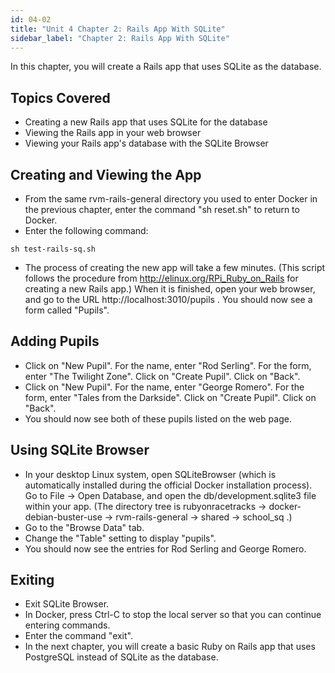 ```yaml
---
id: 04-02
title: "Unit 4 Chapter 2: Rails App With SQLite"
sidebar_label: "Chapter 2: Rails App With SQLite"
---
```


In this chapter, you will create a Rails app that uses SQLite as the database.

## Topics Covered
* Creating a new Rails app that uses SQLite for the database
* Viewing the Rails app in your web browser
* Viewing your Rails app's database with the SQLite Browser

## Creating and Viewing the App
* From the same rvm-rails-general directory you used to enter Docker in the previous chapter, enter the command "sh reset.sh" to return to Docker.
* Enter the following command:
```
sh test-rails-sq.sh
```
* The process of creating the new app will take a few minutes.  (This script follows the procedure from http://elinux.org/RPi_Ruby_on_Rails for creating a new Rails app.)  When it is finished, open your web browser, and go to the URL http://localhost:3010/pupils .  You should now see a form called "Pupils".

## Adding Pupils
* Click on "New Pupil".  For the name, enter "Rod Serling".  For the form, enter "The Twilight Zone".  Click on "Create Pupil".  Click on "Back".
* Click on "New Pupil".  For the name, enter "George Romero".  For the form, enter "Tales from the Darkside".  Click on "Create Pupil".  Click on "Back".
* You should now see both of these pupils listed on the web page.

## Using SQLite Browser
* In your desktop Linux system, open SQLiteBrowser (which is automatically installed during the official Docker installation process).  Go to File -> Open Database, and open the db/development.sqlite3 file within your app.  (The directory tree is rubyonracetracks -> docker-debian-buster-use -> rvm-rails-general -> shared -> school_sq .)
* Go to the "Browse Data" tab.
* Change the "Table" setting to display "pupils".
* You should now see the entries for Rod Serling and George Romero.

## Exiting
* Exit SQLite Browser.
* In Docker, press Ctrl-C to stop the local server so that you can continue entering commands.
* Enter the command "exit".
* In the next chapter, you will create a basic Ruby on Rails app that uses PostgreSQL instead of SQLite as the database.

